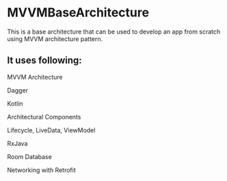 # MVVMBaseArchitecture
This is a base architecture that can be used to develop an app from scratch using MVVM architecture pattern.

## It uses following:

MVVM Architecture

Dagger

Kotlin

Architectural Components

Lifecycle, LiveData, ViewModel

RxJava

Room Database

Networking with Retrofit


